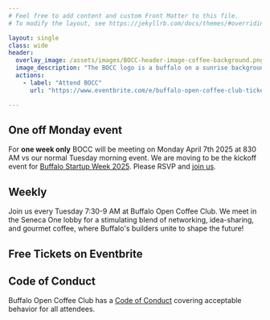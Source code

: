 ```yaml
---
# Feel free to add content and custom Front Matter to this file.
# To modify the layout, see https://jekyllrb.com/docs/themes/#overriding-theme-defaults

layout: single
class: wide
header:
  overlay_image: /assets/images/BOCC-header-image-coffee-background.png
  image_description: "The BOCC logo is a buffalo on a sunrise background. The logo is on a background of coffee beans"
  actions:
    - label: "Attend BOCC"
      url: "https://www.eventbrite.com/e/buffalo-open-coffee-club-tickets-1112864570889"

---
```


## One off Monday event

For **one week only** BOCC will be meeting on Monday April 7th 2025 at 830 AM vs our normal Tuesday morning event. We are moving to be the kickoff event for [Buffalo Startup Week 2025](https://www.buffalo.edu/partnerships/landing-pages/startup-week.html). Please RSVP and [join us](https://www.buffalo.edu/partnerships/landing-pages/startup-week.html#register). 

## Weekly 

Join us every Tuesday 7:30-9 AM at Buffalo Open Coffee Club. We meet in the Seneca One lobby for a stimulating blend of networking, idea-sharing, and gourmet coffee, where Buffalo's builders unite to shape the future!


## Free Tickets on Eventbrite
<div id="eventbrite-widget-container-1112864570889"></div>

<script src="https://www.eventbrite.com/static/widgets/eb_widgets.js"></script>

<script type="text/javascript">
    var exampleCallback = function() {
        console.log('Order complete!');
    };

    window.EBWidgets.createWidget({
        // Required
        widgetType: 'checkout',
        eventId: '1112864570889',
        iframeContainerId: 'eventbrite-widget-container-1112864570889',

        // Optional
        iframeContainerHeight: 425,  // Widget height in pixels. Defaults to a minimum of 425px if not provided
        onOrderComplete: exampleCallback  // Method called when an order has successfully completed
    });
</script>

## Code of Conduct
Buffalo Open Coffee Club has a [Code of Conduct](/code-of-conduct/) covering acceptable behavior for all attendees. 